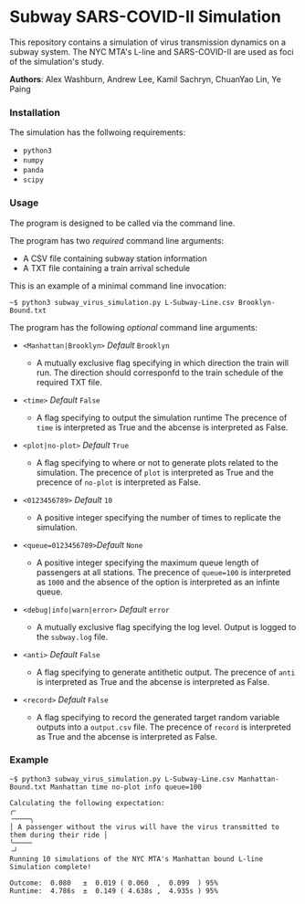 # Subway SARS-COVID-II Simulation

This repository contains a simulation of virus transmission dynamics on a subway system. The NYC MTA's L-line and SARS-COVID-II are used as foci of the simulation's study.

**Authors**: Alex Washburn, Andrew Lee, Kamil Sachryn, ChuanYao Lin, Ye Paing

### Installation

The simulation has the follwoing requirements:

 - `python3`
 - `numpy`
 - `panda`
 - `scipy`

### Usage

The program is designed to be called via the command line.

The program has two *required* command line arguments:

 - A CSV file containing subway station information
 - A TXT file containing a train arrival schedule

This is an example of a minimal command line invocation:

```
~$ python3 subway_virus_simulation.py L-Subway-Line.csv Brooklyn-Bound.txt
```

The program has the following *optional* command line arguments:

 - `<Manhattan|Brooklyn>` *Default* `Brooklyn`
   - A mutually exclusive flag specifying in which direction the train will run.
     The direction should corresponfd to the train schedule of the required TXT file.

 - `<time>` *Default* `False`
   - A flag specifying to output the simulation runtime
     The precence of `time` is interpreted as True and the abcense is interpreted as False.

 - `<plot|no-plot>` *Default* `True`
   - A flag specifying to where or not to generate plots related to the simulation.
     The precence of `plot` is interpreted as True and the precence of `no-plot` is interpreted as False.

 - `<0123456789>` *Default* `10`
   - A positive integer specifying the number of times to replicate the simulation.

 - `<queue=0123456789>`*Default* `None`
   - A positive integer specifying the maximum queue length of passengers at all stations.
     The precence of `queue=100` is interpreted as `1000` and the absence of the option is interpreted as an infinte queue.

 - `<debug|info|warn|error>` *Default* `error`
   - A mutually exclusive flag specifying the log level. Output is logged to the `subway.log` file. 
 
 - `<anti>` *Default* `False`
   - A flag specifying to generate antithetic output. 
     The precence of `anti` is interpreted as True and the abcense is interpreted as False.
 
 - `<record>` *Default* `False`
   - A flag specifying to record the generated target random variable outputs into a `output.csv` file. 
     The precence of `record` is interpreted as True and the abcense is interpreted as False.

### Example

```
~$ python3 subway_virus_simulation.py L-Subway-Line.csv Manhattan-Bound.txt Manhattan time no-plot info queue=100

Calculating the following expectation:
╭╴                                                                                   ╶────╮
│ A passenger without the virus will have the virus transmitted to them during their ride │
╰────╴                                                                                   ╶╯
Running 10 simulations of the NYC MTA's Manhattan bound L-line
Simulation complete!                              

Outcome:  0.080   ±  0.019 ( 0.060  ,  0.099  ) 95%
Runtime:  4.786s  ±  0.149 ( 4.638s ,  4.935s ) 95%
```